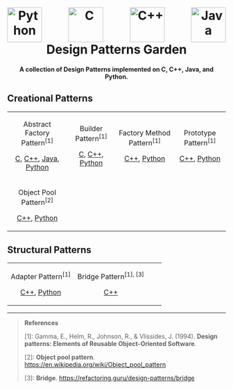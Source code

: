 <h1 align="center">
    <div style="display: flex; justify-content: space-between;">
        <a><img src="https://s3.dualstack.us-east-2.amazonaws.com/pythondotorg-assets/media/community/logos/python-logo-only.png" alt="Python" style="height: 80px;"></a>
        <a><img src="https://upload.wikimedia.org/wikipedia/commons/1/19/C_Logo.png" alt="C" style="height: 80px;"></a>
        <a><img src="https://upload.wikimedia.org/wikipedia/commons/thumb/1/18/ISO_C%2B%2B_Logo.svg/306px-ISO_C%2B%2B_Logo.svg.png" alt="C++" style="height: 80px;"></a>
        <a><img src="https://upload.wikimedia.org/wikipedia/en/thumb/3/30/Java_programming_language_logo.svg/800px-Java_programming_language_logo.svg.png" alt="Java" style="height: 80px;"></a>
    </div>
    Design Patterns Garden
</h1>

<h4 align="center">A collection of Design Patterns implemented on C, C++, Java, and Python.</h4>

## Creational Patterns

| | | | |
| --- | --- | --- | --- |
| <p align='center'>Abstract Factory Pattern<sup>\[1\]</sup></p><p align='center'>[C](./c/creational/abstract_factory.c), [C++](./cpp/creational/abstract_factory.cpp), [Java](./java/creational/AbstractFactory.java), [Python](./python/creational/abstract_factory.py)</p> | <p align='center'>Builder Pattern<sup>\[1\]</sup></p><p align='center'>[C](./c/creational/builder.c), [C++](./cpp/creational/builder.cpp), [Python](./python/creational/builder.py)</p> | <p align='center'>Factory Method Pattern<sup>\[1\]</sup></p><p align='center'>[C++](./cpp/creational/factory_method.cpp), [Python](./python/creational/factory_method.py)</p> | <p align='center'>Prototype Pattern<sup>\[1\]</sup></p><p align='center'>[C++](./cpp/creational/prototype.cpp), [Python](./python/creational/prototype.py)</p> |
| <p align='center'>Object Pool Pattern<sup>\[2\]</sup></p><p align='center'>[C++](./cpp/creational/object_pool.cpp), [Python](./python/creational/object_pool.py)</p> |

## Structural Patterns

| | | | |
| --- | --- | --- | --- |
| <p align='center'>Adapter Pattern<sup>\[1\]</sup></p><p align='center'>[C++](./cpp/structural/adapter.cpp), [Python](./python/structural/adapter.py)</p> | <p align='center'>Bridge Pattern<sup>\[1\], \[3\]</sup></p><p align='center'>[C++](./cpp/structural/bridge.cpp)</p> |

--- 

> **References**
>
> \[1\]: Gamma, E., Helm, R., Johnson, R., & Vlissides, J. (1994). **Design patterns: Elements of Reusable Object-Oriented Software**.
> 
> \[2\]: **Object pool pattern**. https://en.wikipedia.org/wiki/Object_pool_pattern
>
> \[3\]: **Bridge**. https://refactoring.guru/design-patterns/bridge
